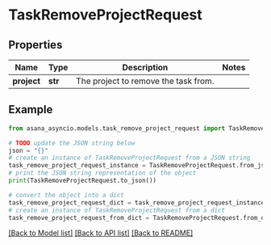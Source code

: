 # TaskRemoveProjectRequest


## Properties

Name | Type | Description | Notes
------------ | ------------- | ------------- | -------------
**project** | **str** | The project to remove the task from. | 

## Example

```python
from asana_asyncio.models.task_remove_project_request import TaskRemoveProjectRequest

# TODO update the JSON string below
json = "{}"
# create an instance of TaskRemoveProjectRequest from a JSON string
task_remove_project_request_instance = TaskRemoveProjectRequest.from_json(json)
# print the JSON string representation of the object
print(TaskRemoveProjectRequest.to_json())

# convert the object into a dict
task_remove_project_request_dict = task_remove_project_request_instance.to_dict()
# create an instance of TaskRemoveProjectRequest from a dict
task_remove_project_request_from_dict = TaskRemoveProjectRequest.from_dict(task_remove_project_request_dict)
```
[[Back to Model list]](../README.md#documentation-for-models) [[Back to API list]](../README.md#documentation-for-api-endpoints) [[Back to README]](../README.md)


